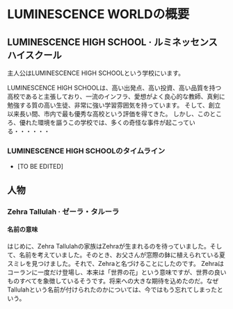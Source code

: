 # LUMINESCENCE WORLDの概要

## LUMINESCENCE HIGH SCHOOL · ルミネッセンスハイスクール

主人公はLUMINESCENCE HIGH SCHOOLという学校にいます。

LUMINESCENCE HIGH SCHOOLは、高い出発点、高い投資、高い品質を持つ高校であると主張しており、一流のインフラ、愛想がよく良心的な教師、真剣に勉強する質の高い生徒、非常に強い学習雰囲気を持っています。 そして、創立以来長い間、市内で最も優秀な高校という評価を得てきた。 しかし、このところ、優れた環境を謳うこの学校では、多くの奇怪な事件が起こっている・・・・・・

### LUMINESCENCE HIGH SCHOOLのタイムライン

- [TO BE EDITED]

## 人物

### Zehra Tallulah ·   ゼーラ・タルーラ

#### 名前の意味

はじめに、Zehra Tallulahの家族はZehraが生まれるのを待っていました。そして、名前を考えていました。そのとき、お父さんが窓際の鉢に植えられている夏スミレを見つけました。それで、Zehraと名づけることにしたのです。
Zehraはコーランに一度だけ登場し、本来は「世界の花」という意味ですが、世界の良いものすべてを象徴しているそうです。将来への大きな期待を込めたのだ。なぜTallulahという名前が付けられたのかについては、今ではもう忘れてしまったという。


